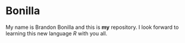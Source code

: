 # Bonilla
My name is Brandon Bonilla and this is **my** repository. I look forward to learning this new language _R_ with you all.

